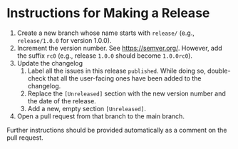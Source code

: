 # Instructions for Making a Release

1. Create a new branch whose name starts with `release/` (e.g., `release/1.0.0` for version 1.0.0).
2. Increment the version number. See https://semver.org/. However, add the suffix `rc0` (e.g., release `1.0.0` should become `1.0.0rc0`).
3. Update the changelog
	1. Label all the issues in this release `published`. While doing so, double-check that all the user-facing ones have been added to the changelog.
	2. Replace the `[Unreleased]` section with the new version number and the date of the release.
	3. Add a new, empty section `[Unreleased]`.
4. Open a pull request from that branch to the main branch.

Further instructions should be provided automatically as a comment on the pull request.
